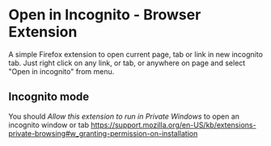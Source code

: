 # Open in Incognito - Browser Extension
A simple Firefox extension to open current page, tab or link in new incognito tab.
Just right click on any link, or tab, or anywhere on page and select "Open in incognito" from menu.

## Incognito mode
You should *Allow this extension to run in Private Windows* to open an incognito window or tab
 https://support.mozilla.org/en-US/kb/extensions-private-browsing#w_granting-permission-on-installation

